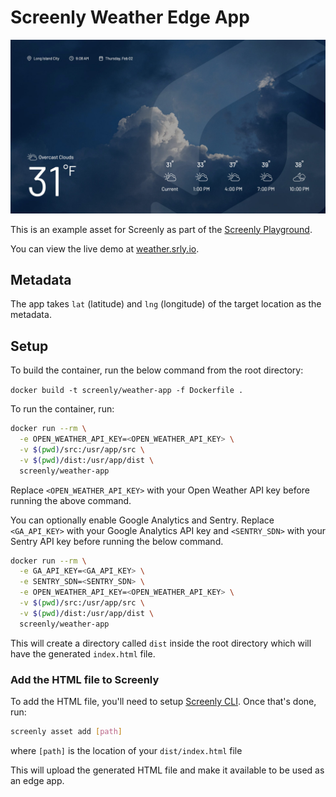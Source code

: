 # Screenly Weather Edge App

![Weather App Screenshot](https://github.com/Screenly/playground/blob/master/edge-apps/weather/src/static/images/weather-app.jpg?raw=true)

This is an example asset for Screenly as part of the [Screenly Playground](https://github.com/Screenly/playground).

You can view the live demo at [weather.srly.io](https://weather.srly.io/).

## Metadata

The app takes `lat` (latitude) and `lng` (longitude) of the target location as the metadata.

## Setup

To build the container, run the below command from the root directory:

`docker build -t screenly/weather-app -f Dockerfile .`

To run the container, run:
```bash
docker run --rm \
  -e OPEN_WEATHER_API_KEY=<OPEN_WEATHER_API_KEY> \
  -v $(pwd)/src:/usr/app/src \
  -v $(pwd)/dist:/usr/app/dist \
  screenly/weather-app
```

Replace `<OPEN_WEATHER_API_KEY>` with your Open Weather API key before running the above command.

You can optionally enable Google Analytics and Sentry. Replace `<GA_API_KEY>` with your Google Analytics API key and `<SENTRY_SDN>` with your Sentry API key before running the below command.

```bash
docker run --rm \
  -e GA_API_KEY=<GA_API_KEY> \
  -e SENTRY_SDN=<SENTRY_SDN> \
  -e OPEN_WEATHER_API_KEY=<OPEN_WEATHER_API_KEY> \
  -v $(pwd)/src:/usr/app/src \
  -v $(pwd)/dist:/usr/app/dist \
  screenly/weather-app
```

This will create a directory called `dist` inside the root directory which will have the generated `index.html` file.

### Add the HTML file to Screenly

To add the HTML file, you'll need to setup [Screenly CLI](https://github.com/Screenly/cli).
Once that's done, run:

```bash
screenly asset add [path]
```

where `[path]` is the location of your `dist/index.html` file

This will upload the generated HTML file and make it available to be used as an edge app.

